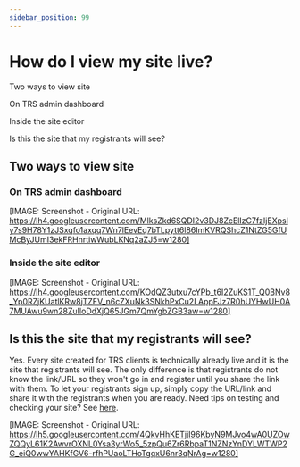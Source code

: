 ```yaml
---
sidebar_position: 99
---
```




# How do I view my site live?

Two ways to view site

On TRS admin dashboard

Inside the site editor

Is this the site that my registrants will see?

## Two ways to view site

### On TRS admin dashboard

[IMAGE: Screenshot - Original URL: https://lh4.googleusercontent.com/MlksZkd6SQDI2v3DJ8ZcElIzC7fzIjEXpsly7s9H78Y1zJSxqfo1axqq7Wn7lEevEq7bTLpytt6l86ImKVRQShcZ1NtZG5GfUMcByJUmI3ekFRHnrtiwWubLKNq2aZJ5=w1280]

### Inside the site editor

[IMAGE: Screenshot - Original URL: https://lh4.googleusercontent.com/KOdQZ3utxu7cYPb_t6I2ZuKS1T_Q0BNv8_Yp0RZjKUatlKRw8jTZFV_n6cZXuNk3SNkhPxCu2LAppFJz7R0hUYHwUH0A7MUAwu9wn28ZuIloDdXjQ65JGm7QmYgbZGB3aw=w1280]

## Is this the site that my registrants will see?

Yes. Every site created for TRS clients is technically already live and it is the site that registrants will see. The only difference is that registrants do not know the link/URL so they won't go in and register until you share the link with them. To let your registrants sign up, simply copy the URL/link and share it with the registrants when you are ready. Need tips on testing and checking your site? See [here](<../build-site-launch/step-9-required-test-launch-site.html>).

[IMAGE: Screenshot - Original URL: https://lh5.googleusercontent.com/4QkvHhKETjjI96KbyN9MJvo4wA0UZOwZQQyL61K2AwvrOXNL0Ysa3yrWo5_5zpQu6Zr6RbpaT1NZNzYnDYLWTWP2G_eiQ0wwYAHKfGV6-rfhPUaoLTHoTgqxU6nr3qNrAg=w1280]
